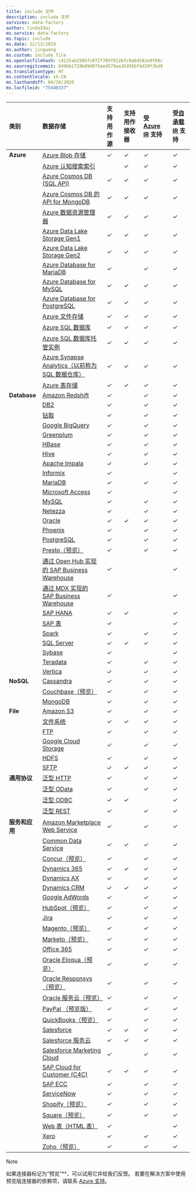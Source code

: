 ```yaml
---
title: include 文件
description: include 文件
services: data-factory
author: linda33wj
ms.service: data-factory
ms.topic: include
ms.date: 12/13/2019
ms.author: jingwang
ms.custom: include file
ms.openlocfilehash: c4225ab2505fc072f705f8126fc8a04581e0f80c
ms.sourcegitcommit: 849bb1729b89d075eed579aa36395bf4d29f3bd9
ms.translationtype: HT
ms.contentlocale: zh-CN
ms.lasthandoff: 04/28/2020
ms.locfileid: "75440337"
---
```

| 类别 | 数据存储 | 支持用作源 | 支持用作接收器 | 受 [Azure IR](../articles/data-factory/concepts-integration-runtime.md#azure-integration-runtime) 支持 | 受[自承载 IR](../articles/data-factory/concepts-integration-runtime.md#self-hosted-integration-runtime) 支持 |
|:--- |:--- |:--- |:--- |:--- |:--- |
| **Azure** |[Azure Blob 存储](../articles/data-factory/connector-azure-blob-storage.md) |✓ |✓ |✓ |✓  |
| &nbsp; |[Azure 认知搜索索引](../articles/data-factory/connector-azure-search.md) | |✓ |✓ |✓  |
| &nbsp; |[Azure Cosmos DB (SQL API)](../articles/data-factory/connector-azure-cosmos-db.md) |✓ |✓ |✓ |✓  |
| &nbsp; |[Azure Cosmos DB 的 API for MongoDB](../articles/data-factory/connector-azure-cosmos-db-mongodb-api.md) |✓ |✓ |✓ |✓  |
| &nbsp; |[Azure 数据资源管理器](../articles/data-factory/connector-azure-data-explorer.md) |✓ |✓ |✓ |✓ |
| &nbsp; |[Azure Data Lake Storage Gen1](../articles/data-factory/connector-azure-data-lake-store.md) |✓ |✓ |✓ |✓  |
| &nbsp; |[Azure Data Lake Storage Gen2](../articles/data-factory/connector-azure-data-lake-storage.md) |✓ |✓ |✓ |✓  |
| &nbsp; |[Azure Database for MariaDB](../articles/data-factory/connector-azure-database-for-mariadb.md) |✓ | |✓ |✓  |
| &nbsp; |[Azure Database for MySQL](../articles/data-factory/connector-azure-database-for-mysql.md) |✓ |✓ |✓ |✓  |
| &nbsp; |[Azure Database for PostgreSQL](../articles/data-factory/connector-azure-database-for-postgresql.md) |✓ |✓ |✓ |✓  |
| &nbsp; |[Azure 文件存储](../articles/data-factory/connector-azure-file-storage.md) |✓ |✓ |✓ |✓  |
| &nbsp; |[Azure SQL 数据库](../articles/data-factory/connector-azure-sql-database.md) |✓ |✓ |✓ |✓  |
| &nbsp; |[Azure SQL 数据库托管实例](../articles/data-factory/connector-azure-sql-database-managed-instance.md) |✓ |✓ |✓ |✓  |
| &nbsp; |[Azure Synapse Analytics（以前称为 SQL 数据仓库）](../articles/data-factory/connector-azure-sql-data-warehouse.md) |✓ |✓ |✓ |✓  |
| &nbsp; |[Azure 表存储](../articles/data-factory/connector-azure-table-storage.md) |✓ |✓ |✓ |✓  |
| **Database** |[Amazon Redshift](../articles/data-factory/connector-amazon-redshift.md) |✓ | |✓ |✓  |
| &nbsp; |[DB2](../articles/data-factory/connector-db2.md) |✓ | |✓ |✓  |
| &nbsp; |[钻取](../articles/data-factory/connector-drill.md) |✓ | |✓ |✓  |
| &nbsp; |[Google BigQuery](../articles/data-factory/connector-google-bigquery.md) |✓ | |✓ |✓  |
| &nbsp; |[Greenplum](../articles/data-factory/connector-greenplum.md) |✓ | |✓ |✓  |
| &nbsp; |[HBase](../articles/data-factory/connector-hbase.md) |✓ | |✓ |✓  |
| &nbsp; |[Hive](../articles/data-factory/connector-hive.md) |✓ | |✓ |✓  |
| &nbsp; |[Apache Impala](../articles/data-factory/connector-impala.md) |✓ | |✓ |✓  |
| &nbsp; |[Informix](../articles/data-factory/connector-informix.md) |✓ | | |✓  |
| &nbsp; |[MariaDB](../articles/data-factory/connector-mariadb.md) |✓ | |✓ |✓  |
| &nbsp; |[Microsoft Access](../articles/data-factory/connector-microsoft-access.md) |✓ | | |✓  |
| &nbsp; |[MySQL](../articles/data-factory/connector-mysql.md) |✓ | |✓ |✓  |
| &nbsp; |[Netezza](../articles/data-factory/connector-netezza.md) |✓ | |✓ |✓  |
| &nbsp; |[Oracle](../articles/data-factory/connector-oracle.md) |✓ |✓ |✓ |✓  |
| &nbsp; |[Phoenix](../articles/data-factory/connector-phoenix.md) |✓ | |✓ |✓  |
| &nbsp; |[PostgreSQL](../articles/data-factory/connector-postgresql.md) |✓ | |✓ |✓  |
| &nbsp; |[Presto（预览）](../articles/data-factory/connector-presto.md) |✓ | |✓ |✓  |
| &nbsp; |[通过 Open Hub 实现的 SAP Business Warehouse](../articles/data-factory/connector-sap-business-warehouse-open-hub.md) |✓ | | |✓  |
| &nbsp; |[通过 MDX 实现的 SAP Business Warehouse](../articles/data-factory/connector-sap-business-warehouse.md) |✓ | | |✓  |
| &nbsp; |[SAP HANA](../articles/data-factory/connector-sap-hana.md) |✓ |✓ | |✓  |
| &nbsp; |[SAP 表](../articles/data-factory/connector-sap-table.md) |✓ | | |✓  |
| &nbsp; |[Spark](../articles/data-factory/connector-spark.md) |✓ | |✓ |✓  |
| &nbsp; |[SQL Server](../articles/data-factory/connector-sql-server.md) |✓ |✓ |✓ |✓  |
| &nbsp; |[Sybase](../articles/data-factory/connector-sybase.md) |✓ | | |✓  |
| &nbsp; |[Teradata](../articles/data-factory/connector-teradata.md) |✓ | |✓ |✓  |
| &nbsp; |[Vertica](../articles/data-factory/connector-vertica.md) |✓ | |✓ |✓  |
| **NoSQL** |[Cassandra](../articles/data-factory/connector-cassandra.md) |✓ | |✓ |✓  |
| &nbsp; |[Couchbase（预览）](../articles/data-factory/connector-couchbase.md) |✓ | |✓ |✓  |
| &nbsp; |[MongoDB](../articles/data-factory/connector-mongodb.md) |✓ | |✓ |✓  |
| **File** |[Amazon S3](../articles/data-factory/connector-amazon-simple-storage-service.md) |✓ | |✓ |✓  |
| &nbsp; |[文件系统](../articles/data-factory/connector-file-system.md) |✓ |✓ |✓ |✓  |
| &nbsp; |[FTP](../articles/data-factory/connector-ftp.md) |✓ | |✓ |✓  |
| &nbsp; |[Google Cloud Storage](../articles/data-factory/connector-google-cloud-storage.md) |✓ | |✓ |✓  |
| &nbsp; |[HDFS](../articles/data-factory/connector-hdfs.md) |✓ | |✓ |✓  |
| &nbsp; |[SFTP](../articles/data-factory/connector-sftp.md) |✓ |✓ |✓ |✓  |
| **通用协议** |[泛型 HTTP](../articles/data-factory/connector-http.md) |✓ | |✓ |✓  |
| &nbsp; |[泛型 OData](../articles/data-factory/connector-odata.md) |✓ | |✓ |✓  |
| &nbsp; |[泛型 ODBC](../articles/data-factory/connector-odbc.md) |✓ |✓ | |✓  |
| &nbsp; |[泛型 REST](../articles/data-factory/connector-rest.md) |✓ | |✓ |✓  |
| **服务和应用** |[Amazon Marketplace Web Service](../articles/data-factory/connector-amazon-marketplace-web-service.md) |✓ | |✓ |✓  |
| &nbsp; |[Common Data Service](../articles/data-factory/connector-dynamics-crm-office-365.md) |✓ |✓ |✓ |✓  |
| &nbsp; |[Concur（预览）](../articles/data-factory/connector-concur.md) |✓ | |✓ |✓  |
| &nbsp; |[Dynamics 365](../articles/data-factory/connector-dynamics-crm-office-365.md) |✓ |✓ |✓ |✓  |
| &nbsp; |[Dynamics AX](../articles/data-factory/connector-dynamics-ax.md) |✓ | |✓ |✓  |
| &nbsp; |[Dynamics CRM](../articles/data-factory/connector-dynamics-crm-office-365.md) |✓ |✓ |✓ |✓  |
| &nbsp; |[Google AdWords](../articles/data-factory/connector-google-adwords.md) |✓ | |✓ |✓  |
| &nbsp; |[HubSpot（预览）](../articles/data-factory/connector-hubspot.md) |✓ | |✓ |✓  |
| &nbsp; |[Jira](../articles/data-factory/connector-jira.md) |✓ | |✓ |✓  |
| &nbsp; |[Magento（预览）](../articles/data-factory/connector-magento.md) |✓ | |✓ |✓  |
| &nbsp; |[Marketo（预览）](../articles/data-factory/connector-marketo.md) |✓ | |✓ |✓  |
| &nbsp; |[Office 365](../articles/data-factory/connector-office-365.md) |✓ | |✓ |✓  |
| &nbsp; |[Oracle Eloqua（预览）](../articles/data-factory/connector-oracle-eloqua.md) |✓ | |✓ |✓  |
| &nbsp; |[Oracle Responsys（预览）](../articles/data-factory/connector-oracle-responsys.md) |✓ | |✓ |✓  |
| &nbsp; |[Oracle 服务云（预览）](../articles/data-factory/connector-oracle-service-cloud.md) |✓ | |✓ |✓  |
| &nbsp; |[PayPal （预览版）](../articles/data-factory/connector-paypal.md) |✓ | |✓ |✓  |
| &nbsp; |[QuickBooks（预览）](../articles/data-factory/connector-quickbooks.md) |✓ | |✓ |✓  |
| &nbsp; |[Salesforce](../articles/data-factory/connector-salesforce.md) |✓ |✓ |✓ |✓  |
| &nbsp; |[Salesforce 服务云](../articles/data-factory/connector-salesforce-service-cloud.md) |✓ |✓ |✓ |✓  |
| &nbsp; |[Salesforce Marketing Cloud](../articles/data-factory/connector-salesforce-marketing-cloud.md) |✓ | |✓ |✓  |
| &nbsp; |[SAP Cloud for Customer (C4C)](../articles/data-factory/connector-sap-cloud-for-customer.md) |✓ |✓ |✓ |✓  |
| &nbsp; |[SAP ECC](../articles/data-factory/connector-sap-ecc.md) |✓ | |✓ |✓ |
| &nbsp; |[ServiceNow](../articles/data-factory/connector-servicenow.md) |✓ | |✓ |✓  |
| &nbsp; |[Shopify（预览）](../articles/data-factory/connector-shopify.md) |✓ | |✓ |✓  |
| &nbsp; |[Square（预览）](../articles/data-factory/connector-square.md) |✓ | |✓ |✓  |
| &nbsp; |[Web 表（HTML 表）](../articles/data-factory/connector-web-table.md) |✓ | | |✓  |
| &nbsp; |[Xero](../articles/data-factory/connector-xero.md) |✓ | |✓ |✓  |
| &nbsp; |[Zoho（预览）](../articles/data-factory/connector-zoho.md) |✓ | |✓ |✓  |

> [!NOTE]
> 如果连接器标记为“预览”**，可以试用它并给我们反馈。 若要在解决方案中使用预览版连接器的依赖项，请联系 [Azure 支持](https://azure.microsoft.com/support/)。
